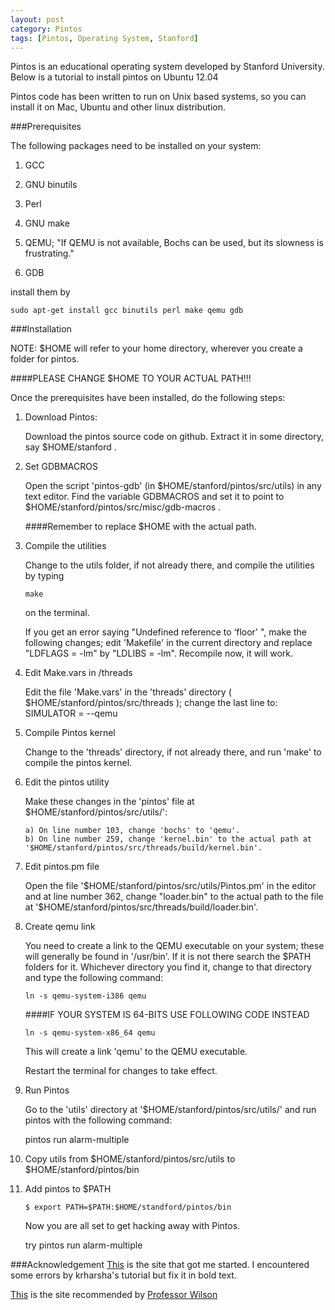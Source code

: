 ```yaml
---
layout: post
category: Pintos
tags: [Pintos, Operating System, Stanford]
---
```


Pintos is an educational operating system developed by Stanford University. Below is a tutorial to install pintos on Ubuntu 12.04

Pintos code has been written to run on Unix based systems, so you can install it on Mac, Ubuntu and other linux distribution.

###Prerequisites

The following packages need to be installed on your system:
1.  GCC

2.  GNU binutils

3.  Perl

4.  GNU make

5.  QEMU; "If QEMU is not available, Bochs can be used, but its slowness is frustrating." 

6.  GDB

install them by

    sudo apt-get install gcc binutils perl make qemu gdb

###Installation

NOTE: $HOME will refer to your home directory, wherever you create a folder for pintos. 

####PLEASE CHANGE $HOME TO YOUR ACTUAL PATH!!!

Once the prerequisites have been installed, do the following steps:

1.  Download Pintos:

	Download the pintos source code on github. Extract it in some directory, say $HOME/stanford .

2.  Set GDBMACROS

	Open the script 'pintos-gdb' (in $HOME/stanford/pintos/src/utils) in any text editor. Find the variable GDBMACROS and set it to point to $HOME/stanford/pintos/src/misc/gdb-macros .

	####Remember to replace $HOME with the actual path.

3.  Compile the utilities

	Change to the utils folder, if not already there, and compile the utilities by typing

		make

	on the terminal.

	If you get an error saying "Undefined reference to ‘floor' ", make the following changes; edit 'Makefile' in the current directory and replace "LDFLAGS = -lm" by "LDLIBS = -lm". Recompile now, it will work.

4.  Edit Make.vars in /threads

	Edit the file 'Make.vars' in the 'threads' directory ( $HOME/stanford/pintos/src/threads ); change the last line to:
		SIMULATOR = --qemu

5.  Compile Pintos kernel

	Change to the 'threads' directory, if not already there, and run 'make' to compile the pintos kernel.

6.  Edit the pintos utility

	Make these changes in the 'pintos' file at $HOME/stanford/pintos/src/utils/':

    	a) On line number 103, change 'bochs' to 'qemu'.
    	b) On line number 259, change 'kernel.bin' to the actual path at '$HOME/stanford/pintos/src/threads/build/kernel.bin'.

7.  Edit pintos.pm file

	Open the file '$HOME/stanford/pintos/src/utils/Pintos.pm' in the editor and at line number 362, change "loader.bin" to the actual path to the file at '$HOME/stanford/pintos/src/threads/build/loader.bin'.

8.  Create qemu link

	You need to create a link to the QEMU executable on your system; these will generally be found in '/usr/bin'. If it is not there search the $PATH folders for it. Whichever directory you find it, change to that directory and type the following command:

    	ln -s qemu-system-i386 qemu

	####IF YOUR SYSTEM IS 64-BITS USE FOLLOWING CODE INSTEAD

    	ln -s qemu-system-x86_64 qemu

	This will create a link 'qemu' to the QEMU executable.

	Restart the terminal for changes to take effect.

9.  Run Pintos

	Go to the 'utils' directory at '$HOME/stanford/pintos/src/utils/' and run pintos with the following command:

	pintos run alarm-multiple

10. Copy utils from $HOME/stanford/pintos/src/utils to $HOME/stanford/pintos/bin

11. Add pintos to $PATH

        $ export PATH=$PATH:$HOME/standford/pintos/bin

    Now you are all set to get hacking away with Pintos.

    try 
        pintos run alarm-multiple

###Acknowledgement
[This](http://krharsha.blogspot.com/2013/08/pintos-installation.html) is the site that got me started. I encountered some errors by krharsha's tutorial but fix it in bold text.

[This](http://computercalledvarun.wordpress.com/2013/02/03/pintos-on-ubuntu/) is the site recommended by [Professor Wilson](http://www.ccs.neu.edu/home/cbw/)
